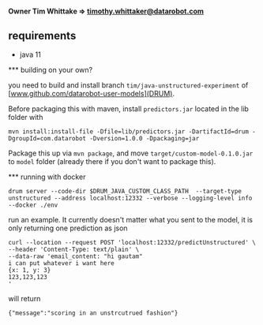 #### Owner Tim Whittake => timothy.whittaker@datarobot.com

## requirements 

* java 11

*** building on your own? 

you need to build and install branch `tim/java-unstructured-experiment` of [www.github.com/datarobot-user-models](DRUM). 

Before packaging this with maven, install `predictors.jar` located in the lib folder with 

`mvn install:install-file -Dfile=lib/predictors.jar -DartifactId=drum -DgroupId=com.datarobot -Dversion=1.0.0 -Dpackaging=jar`

Package this up via `mvn package`, and move `target/custom-model-0.1.0.jar` to `model` folder (already there if you don't want to package this).  

*** running with docker

`drum server --code-dir $DRUM_JAVA_CUSTOM_CLASS_PATH  --target-type unstructured --address localhost:12332 --verbose --logging-level info --docker ./env`

run an example.  It currently doesn't matter what you sent to the model, it is only returning one prediction as json

```
curl --location --request POST 'localhost:12332/predictUnstructured' \
--header 'Content-Type: text/plain' \
--data-raw 'email_content: "hi gautam"
i can put whatever i want here
{x: 1, y: 3}
123,123,123
'
```

will return 

`{"message":"scoring in an unstrcutrued fashion"}`
